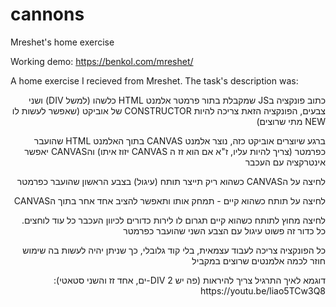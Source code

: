 # cannons
Mreshet's home exercise

Working demo: https://benkol.com/mreshet/

A home exercise I recieved from Mreshet. The task's description was:

<p dir='rtl' align='right'>כתוב פונקציה בJS שמקבלת בתור פרמטר אלמנט HTML כלשהו (למשל DIV) ושני צבעים, הפונקציה הזאת צריכה להיות CONSTRUCTOR  של אוביקט  (שאפשר לעשות לו NEW  מתי שרוצים)</p>

<p dir='rtl' align='right'>ברגע שיוצרים אוביקט כזה, נוצר אלמנט CANVAS  בתוך האלמנט HTML שהועבר כפרמטר (צריך להיות עליו, ז"א אם הוא זז ה CANVAS יזוז איתו) והCANVAS  יאפשר אינטרקציה עם העכבר</p>

<p dir='rtl' align='right'>לחיצה על הCANVAS כשהוא ריק תייצר תותח (עיגול) בצבע הראשון שהועבר כפרמטר</p>

<p dir='rtl' align='right'>לחיצה על תותח כשהוא קיים - תמחק אותו ותאפשר להציב אחד אחר בתוך הCANVAS</p>

<p dir='rtl' align='right'>לחיצה מחוץ לתותח כשהוא קיים תגרום לו לירות כדורים לכיוון העכבר כל עוד לוחצים. כל כדור זה פשוט עיגול עם הצבע השני שהועבר כפרמטר</p>

<p dir='rtl' align='right'>כל הפונקציה צריכה לעבוד עצמאית, בלי קוד גלובלי, כך שניתן יהיה לעשות בה שימוש חוזר לכמה אלמנטים שרוצים במקביל</p>

<p dir='rtl' align='right'>דוגמא לאיך התרגיל צריך להיראות (פה יש 2 DIV-ים, אחד זז והשני סטאטי): https://youtu.be/liao5TCw3Q8</p>
